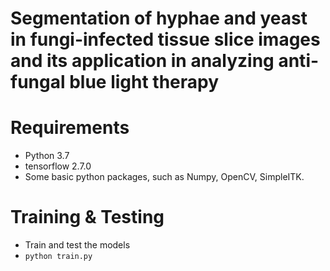 # Segmentation of hyphae and yeast in fungi-infected tissue slice images and its application in analyzing anti-fungal blue light therapy

# Requirements
- Python 3.7
- tensorflow 2.7.0
- Some basic python packages, such as Numpy, OpenCV, SimpleITK.

# Training & Testing
- Train and test the models
- `python train.py` 
